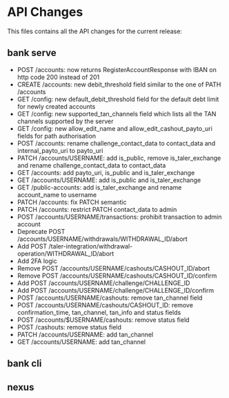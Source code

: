 # API Changes

This files contains all the API changes for the current release:

## bank serve

- POST /accounts: now returns RegisterAccountResponse with IBAN on http code 200 instead of 201
- CREATE /accounts: new debit_threshold field similar to the one of PATH /accounts
- GET /config: new default_debit_threshold field for the default debt limit for newly created accounts
- GET /config: new supported_tan_channels field which lists all the TAN channels supported by the server
- GET /config: new allow_edit_name and allow_edit_cashout_payto_uri fields for path authorisation
- POST /accounts: rename challenge_contact_data to contact_data and internal_payto_uri to payto_uri
- PATCH /accounts/USERNAME: add is_public, remove is_taler_exchange and rename challenge_contact_data to contact_data
- GET /accounts: add payto_uri, is_public and is_taler_exchange
- GET /accounts/USERNAME: add is_public and is_taler_exchange
- GET /public-accounts: add is_taler_exchange and rename account_name to username
- PATCH /accounts: fix PATCH semantic
- PATCH /accounts: restrict PATCH contact_data to admin
- POST /accounts/USERNAME/transactions: prohibit transaction to admin account
- Deprecate POST /accounts/USERNAME/withdrawals/WITHDRAWAL_ID/abort
- Add POST /taler-integration/withdrawal-operation/WITHDRAWAL_ID/abort
- Add 2FA logic
- Remove POST /accounts/USERNAME/cashouts/CASHOUT_ID/abort
- Remove POST /accounts/USERNAME/cashouts/CASHOUT_ID/confirm
- Add POST /accounts/USERNAME/challenge/CHALLENGE_ID
- Add POST /accounts/USERNAME/challenge/CHALLENGE_ID/confirm
- POST /accounts/USERNAME/cashouts: remove tan_channel field
- POST /accounts/USERNAME/cashouts/CASHOUT_ID: remove confirmation_time, tan_channel, tan_info and status fields
- POST /accounts/$USERNAME/cashouts: remove status field
- POST /cashouts: remove status field
- PATCH /accounts/USERNAME: add tan_channel
- GET /accounts/USERNAME: add tan_channel

## bank cli

## nexus

